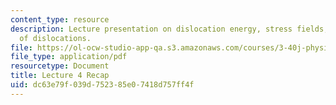 ```yaml
---
content_type: resource
description: Lecture presentation on dislocation energy, stress fields, and movement
  of dislocations.
file: https://ol-ocw-studio-app-qa.s3.amazonaws.com/courses/3-40j-physical-metallurgy-fall-2009/dc63e79f039d752385e07418d757ff4f_MIT3_40JF09_lec04.pdf
file_type: application/pdf
resourcetype: Document
title: Lecture 4 Recap
uid: dc63e79f-039d-7523-85e0-7418d757ff4f
---
```

